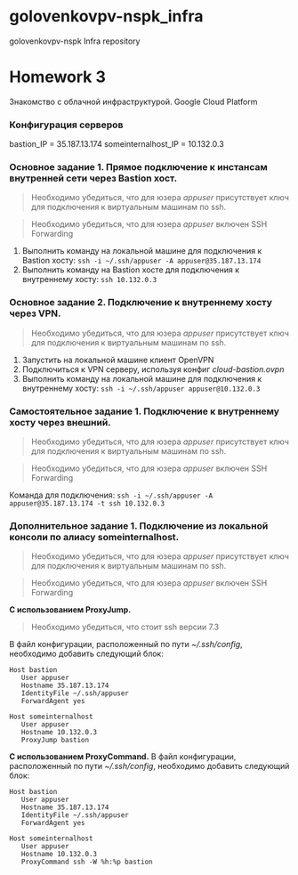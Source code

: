 # golovenkovpv-nspk_infra
golovenkovpv-nspk Infra repository

# Homework 3

Знакомство с облачной инфраструктурой. Google Cloud Platform

### Конфигурация серверов

bastion_IP = 35.187.13.174
someinternalhost_IP = 10.132.0.3

### Основное задание 1. Прямое подключение к инстансам  внутренней сети через Bastion хост.
> Необходимо убедиться, что для юзера *appuser* присутствует ключ для подключения к виртуальным машинам по ssh.

> Необходимо убедиться, что для юзера *appuser* включен SSH Forwarding

1. Выполнить команду на локальной машине для подключения к Bastion хосту:
`ssh -i ~/.ssh/appuser -A appuser@35.187.13.174`
2. Выполнить команду на Bastion хосте для подключения к внутреннему хосту:
`ssh 10.132.0.3`

### Основное задание 2. Подключение к внутреннему хосту через VPN.
> Необходимо убедиться, что для юзера *appuser* присутствует ключ для подключения к виртуальным машинам по ssh.

1. Запустить на локальной машине клиент OpenVPN
2. Подключиться к VPN серверу, используя конфиг *cloud-bastion.ovpn*
3. Выполнить команду на локальной машине для подключения к внутреннему хосту:
`ssh -i ~/.ssh/appuser appuser@10.132.0.3`

### Самостоятельное задание 1. Подключение к внутреннему хосту через внешний.
> Необходимо убедиться, что для юзера *appuser* присутствует ключ для подключения к виртуальным машинам по ssh.

> Необходимо убедиться, что для юзера *appuser* включен SSH Forwarding

Команда для подключения:
`ssh -i ~/.ssh/appuser -A appuser@35.187.13.174 -t ssh 10.132.0.3`

### Дополнительное задание 1. Подключение из локальной консоли по алиасу someinternalhost.
> Необходимо убедиться, что для юзера *appuser* присутствует ключ для подключения к виртуальным машинам по ssh.

> Необходимо убедиться, что для юзера *appuser* включен SSH Forwarding

**С использованием ProxyJump.**
> Необходимо убедиться, что стоит ssh версии 7.3

В файл конфигурации, расположенный по пути *~/.ssh/config*, необходимо добавить следующий блок:
```
Host bastion
   User appuser
   Hostname 35.187.13.174
   IdentityFile ~/.ssh/appuser
   ForwardAgent yes

Host someinternalhost
   User appuser
   Hostname 10.132.0.3
   ProxyJump bastion
```
**С использованием ProxyCommand.**
В файл конфигурации, расположенный по пути *~/.ssh/config*, необходимо добавить следующий блок:
```
Host bastion
   User appuser
   Hostname 35.187.13.174
   IdentityFile ~/.ssh/appuser
   ForwardAgent yes

Host someinternalhost
   User appuser
   Hostname 10.132.0.3
   ProxyCommand ssh -W %h:%p bastion
```